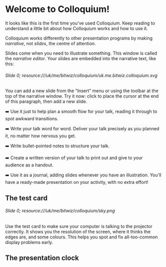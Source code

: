 Welcome to Colloquium!
======================

It looks like this is the first time you've used Colloquium.  Keep reading to understand a little bit about how Colloquium works and how to use it.

Colloquium works differently to other presentation programs by making *narrative*, not *slides*, the centre of attention.

Slides come when you need to illustrate something.  This window is called the _narrative editor_.  Your slides are embedded into the narrative text, like this:

###### Slide 0; resource:///uk/me/bitwiz/colloquium/uk.me.bitwiz.colloquium.svg

You can add a new slide from the "Insert" menu or using the toolbar at the top of the narrative window.  Try it now: click to place the cursor at the end of this paragraph, then add a new slide.

➡️ Use it just to help plan a smooth flow for your talk, reading it through to spot awkward transitions.

➡️ Write your talk word for word.  Deliver your talk precisely as you planned it, no matter how nervous you get.

➡️ Write bullet-pointed notes to structure your talk.

➡️ Create a written version of your talk to print out and give to your audience as a handout.

➡️ Use it as a journal, adding slides whenever you have an illustration.  You'll have a ready-made presentation on your activity, with no extra effort!


The test card
-------------

###### Slide 0; resource:///uk/me/bitwiz/colloquium/sky.png

Use the test card to make sure your computer is talking to the projector correctly.  It shows you the resolution of the screen, where it thinks the edges are, and some colours.  This helps you spot and fix all-too-common display problems early.


The presentation clock
----------------------
